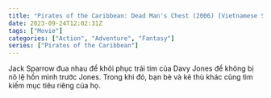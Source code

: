 ```yaml
---
title: "Pirates of the Caribbean: Dead Man's Chest (2006) [Vietnamese Subtitle]"
date: 2023-09-24T12:02:31Z
tags: ["Movie"]
categories: ["Action", "Adventure", "Fantasy"]
series: ["Pirates of the Caribbean"]
---
```


Jack Sparrow đua nhau để khôi phục trái tim của Davy Jones để không bị nô lệ hồn mình trước Jones. Trong khi đó, bạn bè và kẻ thù khác cũng tìm kiếm mục tiêu riêng của họ.

<mux-player stream-type="on-demand"
  src="https://kp3d-my.sharepoint.com/personal/ryoo_kp3d_onmicrosoft_com/_layouts/15/download.aspx?share=EYoB-wA6UX9KuCuL1RhqGR0BTVebqJXAzQu67dFx24WyHw" metadata-video-title="Pirates of the Caribbean: Dead Man's Chest (2006) [Vietnamese Subtitle]" prefer-playback="mse" controls>
  </mux-player>
  
  
  <script src="https://cdn.jsdelivr.net/npm/@mux/mux-player"></script>
  
 <script id="ZbK01kL02tfZQtQBD5EEjKM00FaTdAzUT7b5WpnFHcsPw00" type="application/ld+json">
 {
  "@context": "https://schema.org/",
  "@type": "VideoObject",
  "name": "Pirates of the Caribbean: Dead Man's Chest (2006)",
  "contentUrl": "https://stream.mux.com/ZbK01kL02tfZQtQBD5EEjKM00FaTdAzUT7b5WpnFHcsPw00.m3u8",
  "thumbnailUrl": "https://www.themoviedb.org/t/p/original/yxtncWtowh1qJoKMTVleYzTMdVP.jpg?width=314&fit_mode=preserve&time=25",
  "uploadDate": "2023-09-24T12:02:31Z",
}

</script>